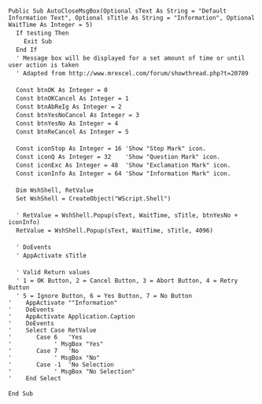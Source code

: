 &nbsp;  &nbsp;  &nbsp;  &nbsp;  
`Public Sub AutoCloseMsgBox(Optional sText As String = "Default Information Text", Optional sTitle As String = "Information", Optional WaitTime As Integer = 5)`  
&nbsp;&nbsp;&nbsp;&nbsp;`If testing Then`  
&nbsp;&nbsp;&nbsp;&nbsp;&nbsp;&nbsp;&nbsp;&nbsp;`Exit Sub`  
&nbsp;&nbsp;&nbsp;&nbsp;`End If`  
&nbsp;&nbsp;&nbsp;&nbsp;`' Message box will be displayed for a set amount of time or until user action is taken`  
&nbsp;&nbsp;&nbsp;&nbsp;`' Adapted from http://www.mrexcel.com/forum/showthread.php?t=20789`  
&nbsp;  &nbsp;  &nbsp;  &nbsp;  
&nbsp;&nbsp;&nbsp;&nbsp;`Const btnOK As Integer = 0`  
&nbsp;&nbsp;&nbsp;&nbsp;`Const btnOKCancel As Integer = 1`  
&nbsp;&nbsp;&nbsp;&nbsp;`Const btnAbReIg As Integer = 2`  
&nbsp;&nbsp;&nbsp;&nbsp;`Const btnYesNoCancel As Integer = 3`  
&nbsp;&nbsp;&nbsp;&nbsp;`Const btnYesNo As Integer = 4`  
&nbsp;&nbsp;&nbsp;&nbsp;`Const btnReCancel As Integer = 5`  
&nbsp;  &nbsp;  &nbsp;  &nbsp;  
&nbsp;&nbsp;&nbsp;&nbsp;`Const iconStop As Integer = 16 'Show "Stop Mark" icon.`  
&nbsp;&nbsp;&nbsp;&nbsp;`Const iconQ As Integer = 32    'Show "Question Mark" icon.`  
&nbsp;&nbsp;&nbsp;&nbsp;`Const iconExc As Integer = 48  'Show "Exclamation Mark" icon.`  
&nbsp;&nbsp;&nbsp;&nbsp;`Const iconInfo As Integer = 64 'Show "Information Mark" icon.`  
&nbsp;  &nbsp;  &nbsp;  &nbsp;  
&nbsp;&nbsp;&nbsp;&nbsp;`Dim WshShell, RetValue`  
&nbsp;&nbsp;&nbsp;&nbsp;`Set WshShell = CreateObject("WScript.Shell")`  
&nbsp;  &nbsp;  &nbsp;  &nbsp;  
&nbsp;&nbsp;&nbsp;&nbsp;`' RetValue = WshShell.Popup(sText, WaitTime, sTitle, btnYesNo + iconInfo)`  
&nbsp;&nbsp;&nbsp;&nbsp;`RetValue = WshShell.Popup(sText, WaitTime, sTitle, 4096)`  
&nbsp;  &nbsp;  &nbsp;  &nbsp;  
&nbsp;&nbsp;&nbsp;&nbsp;`' DoEvents`  
&nbsp;&nbsp;&nbsp;&nbsp;`' AppActivate sTitle`  
&nbsp;  &nbsp;  &nbsp;  &nbsp;  
&nbsp;&nbsp;&nbsp;&nbsp;`' Valid Return values`  
&nbsp;&nbsp;&nbsp;&nbsp;`' 1 = OK Button, 2 = Cancel Button, 3 = Abort Button, 4 = Retry Button`  
&nbsp;&nbsp;&nbsp;&nbsp;`' 5 = Ignore Button, 6 = Yes Button, 7 = No Button`  
`'    AppActivate ""Information"`  
`'    DoEvents`  
`'    AppActivate Application.Caption`  
`'    DoEvents`  
`'    Select Case RetValue`  
`'       Case 6   'Yes`  
`'            ' MsgBox "Yes"`  
`'       Case 7   'No`  
`'            ' MsgBox "No"`  
`'       Case -1  'No Selection`  
`'            ' MsgBox "No Selection"`  
`'    End Select`  
&nbsp;  &nbsp;  &nbsp;  &nbsp;  
`End Sub`  

